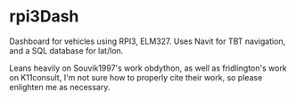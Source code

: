 # rpi3Dash
Dashboard for vehicles using RPI3, ELM327. Uses Navit for TBT navigation, and a SQL database for lat/lon.

Leans heavily on Souvik1997's work obdython, as well as fridlington's work on K11consult, I'm not sure how to properly cite their work, so please enlighten me as necessary.
